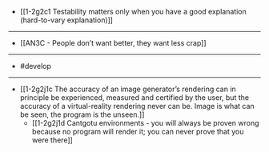 - [[1-2g2c1 Testability matters only when you have a good explanation (hard-to-vary explanation)]]
---
- [[AN3C - People don’t want better, they want less crap]]
---
- #develop
---
- [[1-2g2j1c The accuracy of an image generator’s rendering can in principle be experienced, measured and certified by the user, but the accuracy of a virtual-reality rendering never can be. Image is what can be seen, the program is the unseen.]]
  - [[1-2g2j1d Cantgotu environments - you will always be proven wrong because no program will render it; you can never prove that you were there]]
